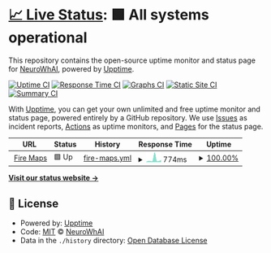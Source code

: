 # [📈 Live Status](https://NeuroWhAI.github.io/my-upptime): <!--live status--> **🟩 All systems operational**

This repository contains the open-source uptime monitor and status page for [NeuroWhAI](https://neurowhai.github.io/), powered by [Upptime](https://github.com/upptime/upptime).

[![Uptime CI](https://github.com/NeuroWhAI/my-upptime/workflows/Uptime%20CI/badge.svg)](https://github.com/NeuroWhAI/my-upptime/actions?query=workflow%3A%22Uptime+CI%22)
[![Response Time CI](https://github.com/NeuroWhAI/my-upptime/workflows/Response%20Time%20CI/badge.svg)](https://github.com/NeuroWhAI/my-upptime/actions?query=workflow%3A%22Response+Time+CI%22)
[![Graphs CI](https://github.com/NeuroWhAI/my-upptime/workflows/Graphs%20CI/badge.svg)](https://github.com/NeuroWhAI/my-upptime/actions?query=workflow%3A%22Graphs+CI%22)
[![Static Site CI](https://github.com/NeuroWhAI/my-upptime/workflows/Static%20Site%20CI/badge.svg)](https://github.com/NeuroWhAI/my-upptime/actions?query=workflow%3A%22Static+Site+CI%22)
[![Summary CI](https://github.com/NeuroWhAI/my-upptime/workflows/Summary%20CI/badge.svg)](https://github.com/NeuroWhAI/my-upptime/actions?query=workflow%3A%22Summary+CI%22)

With [Upptime](https://upptime.js.org), you can get your own unlimited and free uptime monitor and status page, powered entirely by a GitHub repository. We use [Issues](https://github.com/NeuroWhAI/my-upptime/issues) as incident reports, [Actions](https://github.com/NeuroWhAI/my-upptime/actions) as uptime monitors, and [Pages](https://NeuroWhAI.github.io/my-upptime) for the status page.

<!--start: status pages-->
<!-- This summary is generated by Upptime (https://github.com/upptime/upptime) -->
<!-- Do not edit this manually, your changes will be overwritten -->
<!-- prettier-ignore -->
| URL | Status | History | Response Time | Uptime |
| --- | ------ | ------- | ------------- | ------ |
| <img alt="" src="https://favicons.githubusercontent.com/firemaps.neurowhai.cf" height="13"> [Fire Maps](https://firemaps.neurowhai.cf/) | 🟩 Up | [fire-maps.yml](https://github.com/NeuroWhAI/my-upptime/commits/HEAD/history/fire-maps.yml) | <details><summary><img alt="Response time graph" src="./graphs/fire-maps/response-time-week.png" height="20"> 774ms</summary><br><a href="https://NeuroWhAI.github.io/my-upptime/history/fire-maps"><img alt="Response time 754" src="https://img.shields.io/endpoint?url=https%3A%2F%2Fraw.githubusercontent.com%2FNeuroWhAI%2Fmy-upptime%2FHEAD%2Fapi%2Ffire-maps%2Fresponse-time.json"></a><br><a href="https://NeuroWhAI.github.io/my-upptime/history/fire-maps"><img alt="24-hour response time 587" src="https://img.shields.io/endpoint?url=https%3A%2F%2Fraw.githubusercontent.com%2FNeuroWhAI%2Fmy-upptime%2FHEAD%2Fapi%2Ffire-maps%2Fresponse-time-day.json"></a><br><a href="https://NeuroWhAI.github.io/my-upptime/history/fire-maps"><img alt="7-day response time 774" src="https://img.shields.io/endpoint?url=https%3A%2F%2Fraw.githubusercontent.com%2FNeuroWhAI%2Fmy-upptime%2FHEAD%2Fapi%2Ffire-maps%2Fresponse-time-week.json"></a><br><a href="https://NeuroWhAI.github.io/my-upptime/history/fire-maps"><img alt="30-day response time 772" src="https://img.shields.io/endpoint?url=https%3A%2F%2Fraw.githubusercontent.com%2FNeuroWhAI%2Fmy-upptime%2FHEAD%2Fapi%2Ffire-maps%2Fresponse-time-month.json"></a><br><a href="https://NeuroWhAI.github.io/my-upptime/history/fire-maps"><img alt="1-year response time 754" src="https://img.shields.io/endpoint?url=https%3A%2F%2Fraw.githubusercontent.com%2FNeuroWhAI%2Fmy-upptime%2FHEAD%2Fapi%2Ffire-maps%2Fresponse-time-year.json"></a></details> | <details><summary><a href="https://NeuroWhAI.github.io/my-upptime/history/fire-maps">100.00%</a></summary><a href="https://NeuroWhAI.github.io/my-upptime/history/fire-maps"><img alt="All-time uptime 99.99%" src="https://img.shields.io/endpoint?url=https%3A%2F%2Fraw.githubusercontent.com%2FNeuroWhAI%2Fmy-upptime%2FHEAD%2Fapi%2Ffire-maps%2Fuptime.json"></a><br><a href="https://NeuroWhAI.github.io/my-upptime/history/fire-maps"><img alt="24-hour uptime 100.00%" src="https://img.shields.io/endpoint?url=https%3A%2F%2Fraw.githubusercontent.com%2FNeuroWhAI%2Fmy-upptime%2FHEAD%2Fapi%2Ffire-maps%2Fuptime-day.json"></a><br><a href="https://NeuroWhAI.github.io/my-upptime/history/fire-maps"><img alt="7-day uptime 100.00%" src="https://img.shields.io/endpoint?url=https%3A%2F%2Fraw.githubusercontent.com%2FNeuroWhAI%2Fmy-upptime%2FHEAD%2Fapi%2Ffire-maps%2Fuptime-week.json"></a><br><a href="https://NeuroWhAI.github.io/my-upptime/history/fire-maps"><img alt="30-day uptime 100.00%" src="https://img.shields.io/endpoint?url=https%3A%2F%2Fraw.githubusercontent.com%2FNeuroWhAI%2Fmy-upptime%2FHEAD%2Fapi%2Ffire-maps%2Fuptime-month.json"></a><br><a href="https://NeuroWhAI.github.io/my-upptime/history/fire-maps"><img alt="1-year uptime 99.99%" src="https://img.shields.io/endpoint?url=https%3A%2F%2Fraw.githubusercontent.com%2FNeuroWhAI%2Fmy-upptime%2FHEAD%2Fapi%2Ffire-maps%2Fuptime-year.json"></a></details>

<!--end: status pages-->

[**Visit our status website →**](https://NeuroWhAI.github.io/my-upptime)

## 📄 License

- Powered by: [Upptime](https://github.com/upptime/upptime)
- Code: [MIT](./LICENSE) © [NeuroWhAI](https://neurowhai.github.io/)
- Data in the `./history` directory: [Open Database License](https://opendatacommons.org/licenses/odbl/1-0/)
